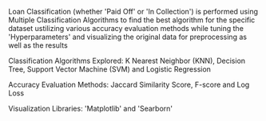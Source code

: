 Loan Classification (whether 'Paid Off' or 'In Collection') is performed using Multiple Classification Algorithms to find the best algorithm for the specific dataset ustilizing various accuracy evaluation methods while tuning the 'Hyperparameters' and visualizing the original data for preprocessing as well as the results

Classification Algorithms Explored: K Nearest Neighbor (KNN), Decision Tree, Support Vector Machine (SVM) and Logistic Regression

Accuracy Evaluation Methods: Jaccard Similarity Score, F-score and Log Loss

Visualization Libraries: 'Matplotlib' and 'Searborn'
